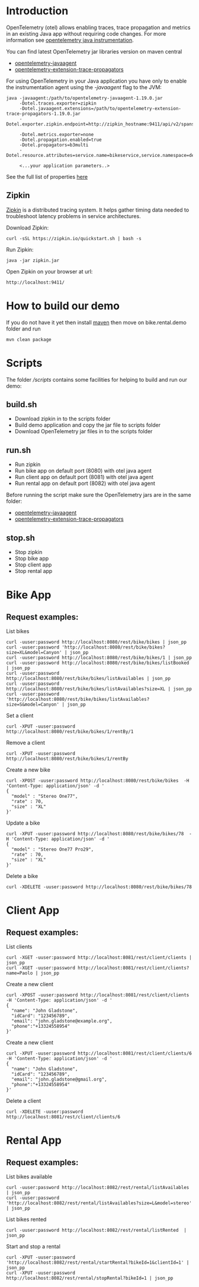 
# Introduction

OpenTelemetry (otel) allows enabling traces, trace propagation and metrics in an existing Java app without requiring code changes. For more information see [opentelemetry java instrumentation](https://github.com/open-telemetry/opentelemetry-java-instrumentation).

You can find latest OpenTelemetry jar libraries version on maven central

- [opentelemetry-javaagent](https://mvnrepository.com/artifact/io.opentelemetry.javaagent/opentelemetry-javaagent)
- [opentelemetry-extension-trace-propagators](https://mvnrepository.com/artifact/io.opentelemetry/opentelemetry-extension-trace-propagators)


For using OpenTelemetry in your Java application you have only to enable the instrumentation agent using the  _-javaagent_  flag to the JVM:​

```
java -javaagent:/path/to/opentelemetry-javaagent-1.19.0.jar​
     -Dotel.traces.exporter=zipkin ​
     -Dotel.javaagent.extensions=/path/to/opentelemetry-extension-trace-propagators-1.19.0.jar  
     -Dotel.exporter.zipkin.endpoint=http://zipkin_hostname:9411/api/v2/spans ​
     -Dotel.metrics.exporter=none
     -Dotel.propagation.enabled=true 
     -Dotel.propagators=b3multi 
     -Dotel.resource.attributes=service.name=bikeservice,service.namespace=demo 

     <...your application parameters..> 
```

See the full list of properties [here](https://github.com/open-telemetry/opentelemetry-java/blob/main/sdk-extensions/autoconfigure/README.md)


## Zipkin

[Zipkin](https://github.com/openzipkin/zipkin) is a distributed tracing system. It helps gather timing data needed to troubleshoot latency problems in service architectures.

Download Zipkin:

```
curl -sSL https://zipkin.io/quickstart.sh | bash -s
```

Run Zipkin:

```
java -jar zipkin.jar
```

Open Zipkin on your browser at url:

```
http://localhost:9411/
```

# How to build our demo

If you do not have it yet then install [maven](https://maven.apache.org/) then move on bike.rental.demo folder and run

```
mvn clean package
```

# Scripts

The folder _/scripts_ contains some facilities for helping to build and run our demo:

## build.sh

- Download zipkin in to the scripts folder
- Build demo application and copy the jar file to scripts folder
- Download OpenTelemetry jar files in to the scripts folder

## run.sh

- Run zipkin
- Run bike app on default port (8080) with otel java agent
- Run client app on default port (8081) with otel java agent
- Run rental app on default port (8082) with otel java agent

Before running the script make sure the OpenTelemetry jars are in the same folder:
- [opentelemetry-javaagent](https://mvnrepository.com/artifact/io.opentelemetry.javaagent/opentelemetry-javaagent)
- [opentelemetry-extension-trace-propagators](https://mvnrepository.com/artifact/io.opentelemetry/opentelemetry-extension-trace-propagators)

## stop.sh

- Stop zipkin
- Stop bike app
- Stop client app
- Stop rental app

# Bike App

## Request examples:

List bikes

```
curl -uuser:password http://localhost:8080/rest/bike/bikes | json_pp
curl -uuser:password 'http://localhost:8080/rest/bike/bikes?size=XL&model=Canyon' | json_pp
curl -uuser:password http://localhost:8080/rest/bike/bikes/1 | json_pp
curl -uuser:password http://localhost:8080/rest/bike/bikes/listBooked | json_pp
curl -uuser:password http://localhost:8080/rest/bike/bikes/listAvailables | json_pp
curl -uuser:password http://localhost:8080/rest/bike/bikes/listAvailables?size=XL | json_pp
curl -uuser:password 'http://localhost:8080/rest/bike/bikes/listAvailables?size=S&model=Canyon' | json_pp
```

Set a client

```
curl -XPUT -uuser:password http://localhost:8080/rest/bike/bikes/1/rentBy/1
```

Remove a client

```
curl -XPUT -uuser:password http://localhost:8080/rest/bike/bikes/1/rentBy
```

Create a new bike

```
curl -XPOST -uuser:password http://localhost:8080/rest/bike/bikes  -H 'Content-Type: application/json' -d '
{
  "model" : "Stereo One77",
  "rate" : 70,
  "size" : "XL"
}'
```

Update a bike

```
curl -XPUT -uuser:password http://localhost:8080/rest/bike/bikes/78  -H 'Content-Type: application/json' -d '
{
  "model" : "Stereo One77 Pro29",
  "rate" : 70,
  "size" : "XL"
}'
```

Delete a bike

```
curl -XDELETE -uuser:password http://localhost:8080/rest/bike/bikes/78
```

# Client App

## Request examples:

List clients

```
curl -XGET -uuser:password http://localhost:8081/rest/client/clients | json_pp
curl -XGET -uuser:password http://localhost:8081/rest/client/clients?name=Paolo | json_pp
```

Create a new client

```
curl -XPOST -uuser:password http://localhost:8081/rest/client/clients -H 'Content-Type: application/json' -d '
{
  "name": "John Gladstone",
  "idCard": "123456789",
  "email": "john.gladstone@example.org",
  "phone":"‎+13324558954"
}'
```

Create a new client

```
curl -XPUT -uuser:password http://localhost:8081/rest/client/clients/6 -H 'Content-Type: application/json' -d '
{
  "name": "John Gladstone",
  "idCard": "123456789",
  "email": "john.gladstone@gmail.org",
  "phone":"‎+13324558954"
}'
```

Delete a client

```
curl -XDELETE -uuser:password http://localhost:8081/rest/client/clients/6
```

# Rental App

## Request examples:

List bikes available

```
curl -uuser:password http://localhost:8082/rest/rental/listAvailables | json_pp
curl -uuser:password 'http://localhost:8082/rest/rental/listAvailables?size=L&model=stereo' | json_pp
```

List bikes rented

```
curl -uuser:password http://localhost:8082/rest/rental/listRented  | json_pp
```

Start and stop a rental

```
curl -XPUT -uuser:password 'http://localhost:8082/rest/rental/startRental?bikeId=1&clientId=1' | json_pp
curl -XPUT -uuser:password http://localhost:8082/rest/rental/stopRental?bikeId=1 | json_pp
```

